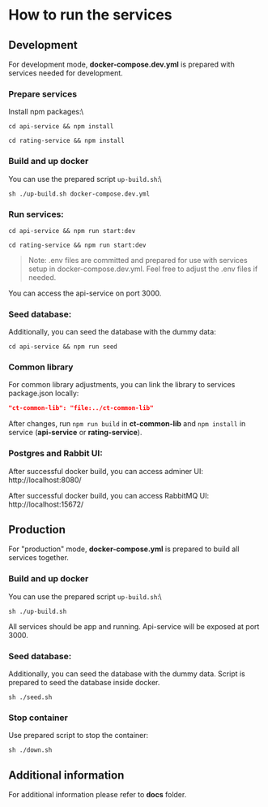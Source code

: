# How to run the services

## Development
For development mode, **docker-compose.dev.yml** is prepared with services needed for development.

### Prepare services
Install npm packages:\
```shell
cd api-service && npm install
```
```shell
cd rating-service && npm install
```

### Build and up docker
You can use the prepared script `up-build.sh`:\
```shell
sh ./up-build.sh docker-compose.dev.yml
```

### Run services:
```shell
cd api-service && npm run start:dev
```
```shell
cd rating-service && npm run start:dev
```
> Note: .env files are committed and prepared for use with services setup in docker-compose.dev.yml. Feel free to adjust the .env files if needed.

You can access the api-service on port 3000.

### Seed database:
Additionally, you can seed the database with the dummy data:
```shell
cd api-service && npm run seed
```

### Common library
For common library adjustments, you can link the library to services package.json locally: 
```json
"ct-common-lib": "file:../ct-common-lib"
```
After changes, run `npm run build` in **ct-common-lib** and `npm install` in service (**api-service** or **rating-service**).

### Postgres and Rabbit UI:
After successful docker build, you can access adminer UI: http://localhost:8080/

After successful docker build, you can access RabbitMQ UI: http://localhost:15672/


## Production
For "production" mode, **docker-compose.yml** is prepared to build all services together.

### Build and up docker
You can use the prepared script `up-build.sh`:\
```shell
sh ./up-build.sh
```
All services should be app and running. Api-service will be exposed at port 3000.

### Seed database:
Additionally, you can seed the database with the dummy data. Script is prepared to seed the database inside docker.
```shell
sh ./seed.sh
```

### Stop container
Use prepared script to stop the container:
```shell
sh ./down.sh
```


## Additional information
For additional information please refer to **docs** folder.
